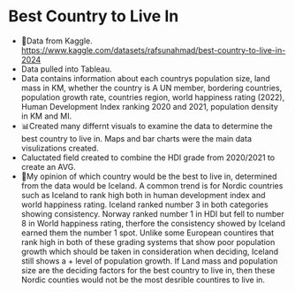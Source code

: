 # Best Country to Live In
- 📝Data from Kaggle. https://www.kaggle.com/datasets/rafsunahmad/best-country-to-live-in-2024
- Data pulled into Tableau.
- Data contains information about each countrys population size, land mass in KM, whether the country is A UN member, bordering countries, population growth rate, countries region, world happiness rating (2022), Human Development Index ranking 2020 and 2021, population density in KM and MI.  
- 📊Created many differnt visuals to examine the data to determine the best country to live in. Maps and bar charts were the main data visulizations created.
- Caluctated field created to combine the HDI grade from 2020/2021 to create an AVG. 
- 🤔My opinion of which country would be the best to live in, determined from the data would be Iceland. A common trend is for Nordic countries such as Iceland to rank high both in human development index and world happiness rating. Iceland ranked number 3 in both categories showing consistency. Norway ranked number 1 in HDI but fell to number 8 in World happiness rating, therfore the consistency showed by Iceland earned them the number 1 spot. Unlike some European countires that rank high in both of these grading systems that show poor population growth which should be taken in consideration when deciding, Iceland still shows a + level of population growth. If Land mass and population size are the deciding factors for the best country to live in, then these Nordic counties would not be the most desrible countires to live in.  
